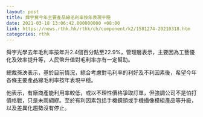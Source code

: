 ```yaml
---
layout: post
title: 舜宇冀今年主要產品線毛利率按年表現平穩
date: 2021-03-18 13:06:42.000000000 +08:00
link: https://news.rthk.hk/rthk/ch/component/k2/1581274-20210318.htm
categories: rthk
---
```


舜宇光學去年毛利率按年升2.4個百分點至22.9%，管理層表示，主要因為工藝優化及效率提升等，人民幣升值對毛利率亦有一定幫助。

總裁孫泱表示，基於目前情況，綜合考慮對毛利率的利好及不利因素後，希望今年各條主要產品線毛利率按年表現平穩。

他表示，有廠商產能利用率較低，或以不理性價格爭取訂單，但強調公司不是怕打價格戰，只是未雨綢繆。至於有利因素包括手機鏡頭或手機攝像模組產品等升級，以及差異化趨勢沒有停止。
